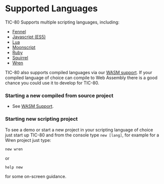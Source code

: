 # Supported Languages

TIC-80 Supports multiple scripting languages, including:

* [Fennel](https://fennel-lang.org)
* [Javascript (ES5)](https://developer.mozilla.org/en-US/docs/Web/JavaScript)
* [Lua](https://www.lua.org)
* [Moonscript](https://moonscript.org)
* [Ruby](https://www.ruby-lang.org/en/)
* [Squirrel](http://www.squirrel-lang.org)
* [Wren](http://wren.io/)


TIC-80 also supports compiled languages via
our [WASM support](wasm).  If your compiled language of choice can compile to Web Assembly there is a good chance you could use it to develop for TIC-80.

### Starting a new compiled from source project

- See [WASM Support](wasm).

### Starting new scripting project

To see a demo or start a new project in your scripting language of choice just start up TIC-80 and from the console type `new [lang]`, for example for a Wren project just type:

```
new wren
```

or

```
help new
```

for some on-screen guidance.

